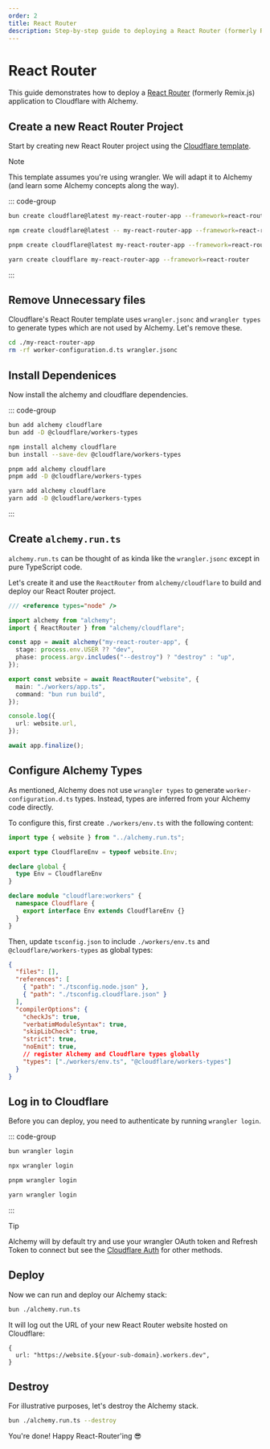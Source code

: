 ```yaml
---
order: 2
title: React Router
description: Step-by-step guide to deploying a React Router (formerly Remix) application to Cloudflare Workers using Alchemy.
---
```


# React Router

This guide demonstrates how to deploy a [React Router](https://reactrouter.com/) (formerly Remix.js) application to Cloudflare with Alchemy.

## Create a new React Router Project

Start by creating new React Router project using the [Cloudflare template](https://developers.cloudflare.com/workers/frameworks/framework-guides/react-router/). 

> [!NOTE]
> This template assumes you're using wrangler. We will adapt it to Alchemy (and learn some Alchemy concepts along the way).


::: code-group

```sh [bun]
bun create cloudflare@latest my-react-router-app --framework=react-router
```

```sh [npm]
npm create cloudflare@latest -- my-react-router-app --framework=react-router
```

```sh [pnpm]
pnpm create cloudflare@latest my-react-router-app --framework=react-router
```

```sh [yarn]
yarn create cloudflare my-react-router-app --framework=react-router
```

:::

## Remove Unnecessary files

Cloudflare's React Router template uses `wrangler.jsonc` and `wrangler types` to generate types which are not used by Alchemy. Let's remove these.

```sh
cd ./my-react-router-app
rm -rf worker-configuration.d.ts wrangler.jsonc
```

## Install Dependenices

Now install the alchemy and cloudflare dependencies.

::: code-group

```sh [bun]
bun add alchemy cloudflare
bun add -D @cloudflare/workers-types
```

```sh [npm]
npm install alchemy cloudflare
bun install --save-dev @cloudflare/workers-types
```

```sh [pnpm]
pnpm add alchemy cloudflare
pnpm add -D @cloudflare/workers-types
```

```sh [yarn]
yarn add alchemy cloudflare
yarn add -D @cloudflare/workers-types
```
:::

## Create `alchemy.run.ts`

`alchemy.run.ts` can be thought of as kinda like the `wrangler.jsonc` except in pure TypeScript code.

Let's create it and use the `ReactRouter` from `alchemy/cloudflare` to build and deploy our React Router project.

```ts
/// <reference types="node" />

import alchemy from "alchemy";
import { ReactRouter } from "alchemy/cloudflare";

const app = await alchemy("my-react-router-app", {
  stage: process.env.USER ?? "dev",
  phase: process.argv.includes("--destroy") ? "destroy" : "up",
});

export const website = await ReactRouter("website", {
  main: "./workers/app.ts",
  command: "bun run build",
});

console.log({
  url: website.url,
});

await app.finalize();
```

## Configure Alchemy Types

As mentioned, Alchemy does not use `wrangler types` to generate `worker-configuration.d.ts` types. Instead, types are inferred from your Alchemy code directly.

To configure this, first create `./workers/env.ts` with the following content:

```ts
import type { website } from "../alchemy.run.ts";

export type CloudflareEnv = typeof website.Env;

declare global {
  type Env = CloudflareEnv
}

declare module "cloudflare:workers" {
  namespace Cloudflare {
    export interface Env extends CloudflareEnv {}
  }
}
```

Then, update `tsconfig.json` to include `./workers/env.ts` and `@cloudflare/workers-types` as global types:

```json
{
  "files": [],
  "references": [
    { "path": "./tsconfig.node.json" },
    { "path": "./tsconfig.cloudflare.json" }
  ],
  "compilerOptions": {
    "checkJs": true,
    "verbatimModuleSyntax": true,
    "skipLibCheck": true,
    "strict": true,
    "noEmit": true,
    // register Alchemy and Cloudflare types globally
    "types": ["./workers/env.ts", "@cloudflare/workers-types"]
  }
}
```

## Log in to Cloudflare

Before you can deploy, you need to authenticate by running `wrangler login`.

::: code-group

```sh [bun]
bun wrangler login
```

```sh [npm]
npx wrangler login
```

```sh [pnpm]
pnpm wrangler login
```

```sh [yarn]
yarn wrangler login
```
:::

> [!TIP]
> Alchemy will by default try and use your wrangler OAuth token and Refresh Token to connect but see the [Cloudflare Auth](../guides/cloudflare-auth.md) for other methods.

## Deploy

Now we can run and deploy our Alchemy stack:

```sh
bun ./alchemy.run.ts
```

It will log out the URL of your new React Router website hosted on Cloudflare:
```
{
  url: "https://website.${your-sub-domain}.workers.dev",
}
```

## Destroy

For illustrative purposes, let's destroy the Alchemy stack.

```sh
bun ./alchemy.run.ts --destroy
```

You're done! Happy React-Router'ing 😎